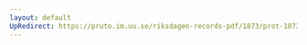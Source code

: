 ```yaml
---
layout: default
UpRedirect: https://pruto.im.uu.se/riksdagen-records-pdf/1873/prot-1873--fk--313.pdf
---
```

